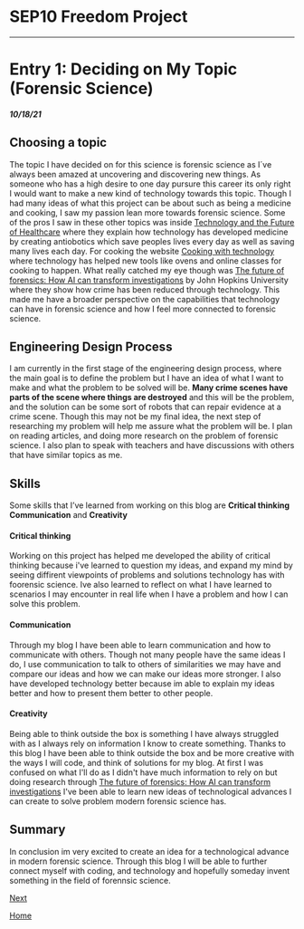 # SEP10 Freedom Project

---

# Entry 1: Deciding on My Topic (Forensic Science)
##### 10/18/21
## Choosing a topic
The topic I have decided on for this science is forensic science as I´ve always been amazed at uncovering and discovering new things. As someone who has a high desire to one day pursure this career its only right I would want to make a new kind of technology towards this topic. Though I had many ideas of what this project can be about such as being a medicine and cooking, I saw my passion lean more towards forensic science. Some of the pros I saw in these other topics was inside [Technology and the Future of Healthcare](https://pmc.ncbi.nlm.nih.gov/articles/PMC4147743/) where they explain how technology has developed medicine by creating antiobotics which save peoples lives every day as well as saving many lives each day. For cooking the website [Cooking with technology](https://ajeanneinthekitchen.com/2024/03/06/cooking-with-technology/) where technology has helped new tools like ovens and online classes for cooking to happen. What really catched my eye though was [The future of forensics: How AI can transform investigations](https://washingtondc.jhu.edu/news/ai-in-forensics/) by John Hopkins University where they show how crime has been reduced through technology. This made me have a broader perspective on the capabilities that technology can have in forensic science and how I feel more connected to forensic science.

## Engineering Design Process
I am currently in the first stage of the engineering design process, where the main goal is to define the problem but I have an idea of what I want to make and what the problem to be solved will be. **Many crime scenes have parts of the scene where things are destroyed** and this will be the problem, and the solution can be some sort of robots that can repair evidence at a crime scene. Though this may not be my final idea, the next step of researching my problem will help me assure what the problem will be. I plan on reading articles, and doing more research on the problem of forensic science. I also plan to speak with teachers and have discussions with others that have similar topics as me. 

## Skills 
Some skills that I’ve learned from working on this blog are **Critical thinking** **Communication** and **Creativity**

#### Critical thinking
Working on this project has helped me developed the ability of critical thinking because i've learned to question my ideas, and expand my mind by seeing diffirent viewpoints of problems and solutions technology has with foorensic science. Ive also learned to reflect on what I have learned to scenarios I may encounter in real life when I have a problem and how I can solve this problem.

#### Communication
Through my blog I have been able to learn communication and how to communicate with others. Though not many people have the same ideas I do, I use communication to talk to others of similarities we may have and compare our ideas and how we can make our ideas more stronger. I also have developed technology better because im able to explain my ideas better and how to present them better to other people.

#### Creativity
Being able to think outside the box is something I have always struggled with as I always rely on information I know to create something. Thanks to this blog I have been able to think outside the box and be more creative with the ways I will code, and think of solutions for my blog. At first I was confused on what I'll do as I didn't have much information to rely on but doing research through [The future of forensics: How AI can transform investigations](https://washingtondc.jhu.edu/news/ai-in-forensics/) I've been able to learn new ideas of technological advances I can create to solve problem modern forensic science has.

## Summary
In conclusion im very excited to create an idea for a technological advance in modern forensic science. Through this blog I will be able to further connect myself with coding, and technology and hopefully someday invent something in the field of forennsic science.

[Next](entry02.md)

[Home](../README.md)
